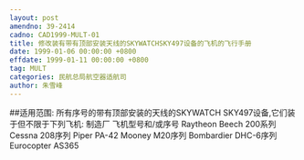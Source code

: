 ```yaml
---
layout: post
amendno: 39-2414
cadno: CAD1999-MULT-01
title: 修改装有带有顶部安装天线的SKYWATCHSKY497设备的飞机的飞行手册
date: 1999-01-06 00:00:00 +0800
effdate: 1999-01-11 00:00:00 +0800
tag: MULT
categories: 民航总局航空器适航司
author: 朱雪峰
---
```


##适用范围:
所有序号的带有顶部安装的天线的SKYWATCH SKY497设备,它们装于但不限于下列飞机:
制造厂  飞机型号和/或序号
Raytheon  Beech 200系列
Cessna  208序列
Piper  PA-42
Mooney  M20序列
Bombardier  DHC-6序列
Eurocopter  AS365

